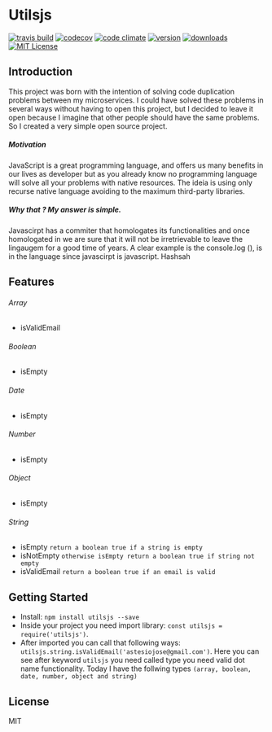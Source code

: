 # Utilsjs

[![travis build](https://img.shields.io/travis/astesio/utilsjs.svg?style=flat-square)](https://travis-ci.org/astesio/utilsjs)
[![codecov](https://img.shields.io/codecov/c/github/astesio/utilsjs.svg?style=flat-square)](https://codecov.io/gh/astesio/utilsjs)
[![code climate](https://img.shields.io/codeclimate/github/astesio/utilsjs.svg?style=flat-square)](https://codeclimate.com/github/astesio/utilsjs)
[![version](https://img.shields.io/npm/v/utilsjs.svg?style=flat-square)](https://www.npmjs.com/package/utilsjs)
[![downloads](https://img.shields.io/npm/dm/utilsjs.svg?style=flat-square)](https://www.npmjs.com/package/utilsjs)
[![MIT License](https://img.shields.io/npm/l/utilsjs.svg?style=flat-square)](https://www.npmjs.com/package/utilsjs)

## Introduction

This project was born with the intention of solving code duplication problems between my microservices. I could have solved these problems in several ways without having to open this project, but I decided to leave it open because I imagine that other people should have the same problems. So I created a very simple open source project.

##### Motivation

JavaScript is a great programming language, and offers us many benefits in our lives as developer but as you already know no programming language will solve all your problems with native resources. The ideia is using only recurse native language avoiding to the maximum third-party libraries.

##### Why that ? My answer is simple.

Javascirpt has a commiter that homologates its functionalities and once homologated in we are sure that it will not be irretrievable to leave the lingaugem for a good time of years. A clear example is the console.log (), is in the language since javascirpt is javascript. Hashsah

## Features

###### Array
* isValidEmail

###### Boolean
* isEmpty

###### Date
* isEmpty

###### Number
* isEmpty

###### Object
* isEmpty

###### String
* isEmpty `return a boolean true if a string is empty`
* isNotEmpty `otherwise isEmpty return a boolean true if string not empty`
* isValidEmail `return a boolean true if an email is valid`


## Getting Started

* Install: `npm install utilsjs --save`
* Inside your project you need import library: `const utilsjs = require('utilsjs')`.
* After imported you can call that following ways: `utilsjs.string.isValidEmail('astesiojose@gmail.com')`.
Here you can see after keyword `utilsjs` you need called type you need valid dot name functionality.
Today I have the follwing types `(array, boolean, date, number, object and string)`

## License

MIT